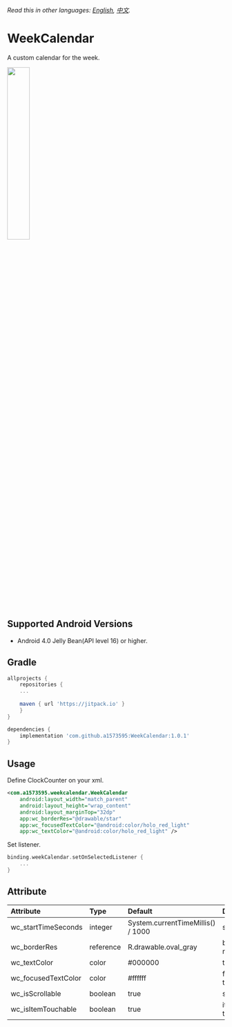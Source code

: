 *Read this in other languages: [English](README.md), [中文](README.zh-tw.md).*

# WeekCalendar
A custom calendar for the week.

<div style="dispaly:flex">
    <img src="https://user-images.githubusercontent.com/25738593/139564182-d602a009-33e3-4d27-b4a6-4269b1ed6baf.gif" width="32%">
</div>

## Supported Android Versions
- Android 4.0 Jelly Bean(API level 16) or higher.

## Gradle
```groovy
allprojects {
    repositories {
    ...
    
    maven { url 'https://jitpack.io' }
    }
}
```

```groovy
dependencies {
    implementation 'com.github.a1573595:WeekCalendar:1.0.1'
}
```

## Usage
Define ClockCounter on your xml.
```xml
<com.a1573595.weekcalendar.WeekCalendar
    android:layout_width="match_parent"
    android:layout_height="wrap_content"
    android:layout_marginTop="32dp"
    app:wc_borderRes="@drawable/star"
    app:wc_focusedTextColor="@android:color/holo_red_light"
    app:wc_textColor="@android:color/holo_red_light" />
```

Set listener.
```kotlin
binding.weekCalendar.setOnSelectedListener {
	...
}
```

## Attribute
| Attribute | Type | Default | Description |
| :------| :------ | :------ | :------ |
| wc_startTimeSeconds | integer | System.currentTimeMillis() / 1000 | start time |
| wc_borderRes | reference | R.drawable.oval_gray | border icon resource |
| wc_textColor | color | #000000 | text color |
| wc_focusedTextColor | color | #ffffff | focused text color |
| wc_isScrollable | boolean | true | scrollable |
| wc_isItemTouchable | boolean | true | item touchable |